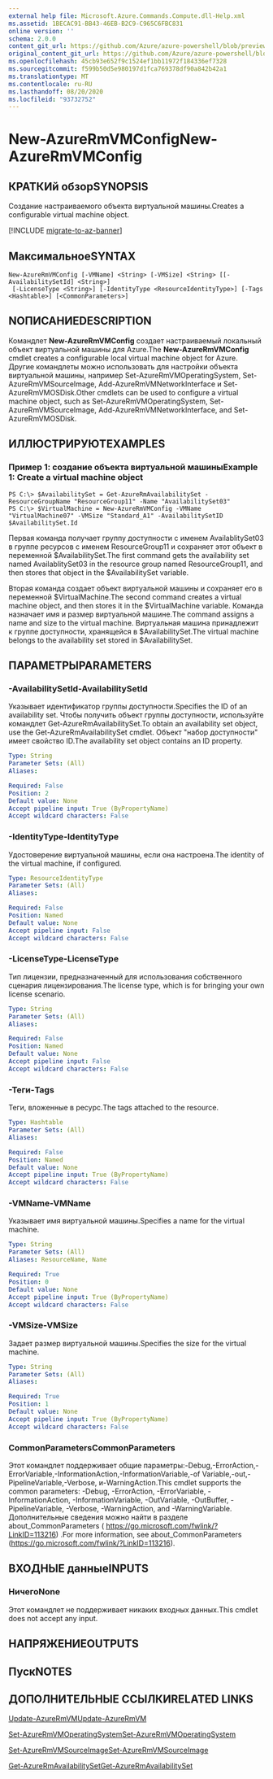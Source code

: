 ```yaml
---
external help file: Microsoft.Azure.Commands.Compute.dll-Help.xml
ms.assetid: 1BECAC91-BB43-46EB-B2C9-C965C6FBC831
online version: ''
schema: 2.0.0
content_git_url: https://github.com/Azure/azure-powershell/blob/preview/src/ResourceManager/Compute/Stack/Commands.Compute/help/New-AzureRmVMConfig.md
original_content_git_url: https://github.com/Azure/azure-powershell/blob/preview/src/ResourceManager/Compute/Stack/Commands.Compute/help/New-AzureRmVMConfig.md
ms.openlocfilehash: 45cb93e652f9c1524ef1bb11972f184336ef7328
ms.sourcegitcommit: f599b50d5e980197d1fca769378df90a842b42a1
ms.translationtype: MT
ms.contentlocale: ru-RU
ms.lasthandoff: 08/20/2020
ms.locfileid: "93732752"
---
```

# <span data-ttu-id="bfec5-101">New-AzureRmVMConfig</span><span class="sxs-lookup"><span data-stu-id="bfec5-101">New-AzureRmVMConfig</span></span>

## <span data-ttu-id="bfec5-102">КРАТКИй обзор</span><span class="sxs-lookup"><span data-stu-id="bfec5-102">SYNOPSIS</span></span>
<span data-ttu-id="bfec5-103">Создание настраиваемого объекта виртуальной машины.</span><span class="sxs-lookup"><span data-stu-id="bfec5-103">Creates a configurable virtual machine object.</span></span>

[!INCLUDE [migrate-to-az-banner](../../includes/migrate-to-az-banner.md)]

## <span data-ttu-id="bfec5-104">Максимальное</span><span class="sxs-lookup"><span data-stu-id="bfec5-104">SYNTAX</span></span>

```
New-AzureRmVMConfig [-VMName] <String> [-VMSize] <String> [[-AvailabilitySetId] <String>]
 [-LicenseType <String>] [-IdentityType <ResourceIdentityType>] [-Tags <Hashtable>] [<CommonParameters>]
```

## <span data-ttu-id="bfec5-105">NОПИСАНИЕ</span><span class="sxs-lookup"><span data-stu-id="bfec5-105">DESCRIPTION</span></span>
<span data-ttu-id="bfec5-106">Командлет **New-AzureRmVMConfig** создает настраиваемый локальный объект виртуальной машины для Azure.</span><span class="sxs-lookup"><span data-stu-id="bfec5-106">The **New-AzureRmVMConfig** cmdlet creates a configurable local virtual machine object for Azure.</span></span>
<span data-ttu-id="bfec5-107">Другие командлеты можно использовать для настройки объекта виртуальной машины, например Set-AzureRmVMOperatingSystem, Set-AzureRmVMSourceImage, Add-AzureRmVMNetworkInterface и Set-AzureRmVMOSDisk.</span><span class="sxs-lookup"><span data-stu-id="bfec5-107">Other cmdlets can be used to configure a virtual machine object, such as Set-AzureRmVMOperatingSystem, Set-AzureRmVMSourceImage, Add-AzureRmVMNetworkInterface, and Set-AzureRmVMOSDisk.</span></span>

## <span data-ttu-id="bfec5-108">ИЛЛЮСТРИРУЮТ</span><span class="sxs-lookup"><span data-stu-id="bfec5-108">EXAMPLES</span></span>

### <span data-ttu-id="bfec5-109">Пример 1: создание объекта виртуальной машины</span><span class="sxs-lookup"><span data-stu-id="bfec5-109">Example 1: Create a virtual machine object</span></span>
```
PS C:\> $AvailabilitySet = Get-AzureRmAvailabilitySet -ResourceGroupName "ResourceGroup11" -Name "AvailabilitySet03"
PS C:\> $VirtualMachine = New-AzureRmVMConfig -VMName "VirtualMachine07" -VMSize "Standard_A1" -AvailabilitySetID $AvailabilitySet.Id
```

<span data-ttu-id="bfec5-110">Первая команда получает группу доступности с именем AvailablitySet03 в группе ресурсов с именем ResourceGroup11 и сохраняет этот объект в переменной $AvailabilitySet.</span><span class="sxs-lookup"><span data-stu-id="bfec5-110">The first command gets the availability set named AvailablitySet03 in the resource group named ResourceGroup11, and then stores that object in the $AvailabilitySet variable.</span></span>

<span data-ttu-id="bfec5-111">Вторая команда создает объект виртуальной машины и сохраняет его в переменной $VirtualMachine.</span><span class="sxs-lookup"><span data-stu-id="bfec5-111">The second command creates a virtual machine object, and then stores it in the $VirtualMachine variable.</span></span>
<span data-ttu-id="bfec5-112">Команда назначает имя и размер виртуальной машине.</span><span class="sxs-lookup"><span data-stu-id="bfec5-112">The command assigns a name and size to the virtual machine.</span></span>
<span data-ttu-id="bfec5-113">Виртуальная машина принадлежит к группе доступности, хранящейся в $AvailabilitySet.</span><span class="sxs-lookup"><span data-stu-id="bfec5-113">The virtual machine belongs to the availability set stored in $AvailabilitySet.</span></span>

## <span data-ttu-id="bfec5-114">ПАРАМЕТРЫ</span><span class="sxs-lookup"><span data-stu-id="bfec5-114">PARAMETERS</span></span>

### <span data-ttu-id="bfec5-115">-AvailabilitySetId</span><span class="sxs-lookup"><span data-stu-id="bfec5-115">-AvailabilitySetId</span></span>
<span data-ttu-id="bfec5-116">Указывает идентификатор группы доступности.</span><span class="sxs-lookup"><span data-stu-id="bfec5-116">Specifies the ID of an availability set.</span></span>
<span data-ttu-id="bfec5-117">Чтобы получить объект группы доступности, используйте командлет Get-AzureRmAvailabilitySet.</span><span class="sxs-lookup"><span data-stu-id="bfec5-117">To obtain an availability set object, use the Get-AzureRmAvailabilitySet cmdlet.</span></span>
<span data-ttu-id="bfec5-118">Объект "набор доступности" имеет свойство ID.</span><span class="sxs-lookup"><span data-stu-id="bfec5-118">The availability set object contains an ID property.</span></span>

```yaml
Type: String
Parameter Sets: (All)
Aliases: 

Required: False
Position: 2
Default value: None
Accept pipeline input: True (ByPropertyName)
Accept wildcard characters: False
```

### <span data-ttu-id="bfec5-119">-IdentityType</span><span class="sxs-lookup"><span data-stu-id="bfec5-119">-IdentityType</span></span>
<span data-ttu-id="bfec5-120">Удостоверение виртуальной машины, если она настроена.</span><span class="sxs-lookup"><span data-stu-id="bfec5-120">The identity of the virtual machine, if configured.</span></span>

```yaml
Type: ResourceIdentityType
Parameter Sets: (All)
Aliases: 

Required: False
Position: Named
Default value: None
Accept pipeline input: False
Accept wildcard characters: False
```

### <span data-ttu-id="bfec5-121">-LicenseType</span><span class="sxs-lookup"><span data-stu-id="bfec5-121">-LicenseType</span></span>
<span data-ttu-id="bfec5-122">Тип лицензии, предназначенный для использования собственного сценария лицензирования.</span><span class="sxs-lookup"><span data-stu-id="bfec5-122">The license type, which is for bringing your own license scenario.</span></span>

```yaml
Type: String
Parameter Sets: (All)
Aliases: 

Required: False
Position: Named
Default value: None
Accept pipeline input: False
Accept wildcard characters: False
```

### <span data-ttu-id="bfec5-123">-Теги</span><span class="sxs-lookup"><span data-stu-id="bfec5-123">-Tags</span></span>
<span data-ttu-id="bfec5-124">Теги, вложенные в ресурс.</span><span class="sxs-lookup"><span data-stu-id="bfec5-124">The tags attached to the resource.</span></span>

```yaml
Type: Hashtable
Parameter Sets: (All)
Aliases: 

Required: False
Position: Named
Default value: None
Accept pipeline input: True (ByPropertyName)
Accept wildcard characters: False
```

### <span data-ttu-id="bfec5-125">-VMName</span><span class="sxs-lookup"><span data-stu-id="bfec5-125">-VMName</span></span>
<span data-ttu-id="bfec5-126">Указывает имя виртуальной машины.</span><span class="sxs-lookup"><span data-stu-id="bfec5-126">Specifies a name for the virtual machine.</span></span>

```yaml
Type: String
Parameter Sets: (All)
Aliases: ResourceName, Name

Required: True
Position: 0
Default value: None
Accept pipeline input: True (ByPropertyName)
Accept wildcard characters: False
```

### <span data-ttu-id="bfec5-127">-VMSize</span><span class="sxs-lookup"><span data-stu-id="bfec5-127">-VMSize</span></span>
<span data-ttu-id="bfec5-128">Задает размер виртуальной машины.</span><span class="sxs-lookup"><span data-stu-id="bfec5-128">Specifies the size for the virtual machine.</span></span>

```yaml
Type: String
Parameter Sets: (All)
Aliases: 

Required: True
Position: 1
Default value: None
Accept pipeline input: True (ByPropertyName)
Accept wildcard characters: False
```

### <span data-ttu-id="bfec5-129">CommonParameters</span><span class="sxs-lookup"><span data-stu-id="bfec5-129">CommonParameters</span></span>
<span data-ttu-id="bfec5-130">Этот командлет поддерживает общие параметры:-Debug,-ErrorAction,-ErrorVariable,-InformationAction,-InformationVariable,-of Variable,-out,-PipelineVariable,-Verbose, и-WarningAction.</span><span class="sxs-lookup"><span data-stu-id="bfec5-130">This cmdlet supports the common parameters: -Debug, -ErrorAction, -ErrorVariable, -InformationAction, -InformationVariable, -OutVariable, -OutBuffer, -PipelineVariable, -Verbose, -WarningAction, and -WarningVariable.</span></span> <span data-ttu-id="bfec5-131">Дополнительные сведения можно найти в разделе about_CommonParameters ( https://go.microsoft.com/fwlink/?LinkID=113216) .</span><span class="sxs-lookup"><span data-stu-id="bfec5-131">For more information, see about_CommonParameters (https://go.microsoft.com/fwlink/?LinkID=113216).</span></span>

## <span data-ttu-id="bfec5-132">ВХОДНЫЕ данные</span><span class="sxs-lookup"><span data-stu-id="bfec5-132">INPUTS</span></span>

### <span data-ttu-id="bfec5-133">Ничего</span><span class="sxs-lookup"><span data-stu-id="bfec5-133">None</span></span>
<span data-ttu-id="bfec5-134">Этот командлет не поддерживает никаких входных данных.</span><span class="sxs-lookup"><span data-stu-id="bfec5-134">This cmdlet does not accept any input.</span></span>

## <span data-ttu-id="bfec5-135">НАПРЯЖЕНИЕ</span><span class="sxs-lookup"><span data-stu-id="bfec5-135">OUTPUTS</span></span>

## <span data-ttu-id="bfec5-136">Пуск</span><span class="sxs-lookup"><span data-stu-id="bfec5-136">NOTES</span></span>

## <span data-ttu-id="bfec5-137">ДОПОЛНИТЕЛЬНЫЕ ССЫЛКИ</span><span class="sxs-lookup"><span data-stu-id="bfec5-137">RELATED LINKS</span></span>

[<span data-ttu-id="bfec5-138">Update-AzureRmVM</span><span class="sxs-lookup"><span data-stu-id="bfec5-138">Update-AzureRmVM</span></span>](./Update-AzureRmVM.md)

[<span data-ttu-id="bfec5-139">Set-AzureRmVMOperatingSystem</span><span class="sxs-lookup"><span data-stu-id="bfec5-139">Set-AzureRmVMOperatingSystem</span></span>](./Set-AzureRmVMOperatingSystem.md)

[<span data-ttu-id="bfec5-140">Set-AzureRmVMSourceImage</span><span class="sxs-lookup"><span data-stu-id="bfec5-140">Set-AzureRmVMSourceImage</span></span>](./Set-AzureRmVMSourceImage.md)

[<span data-ttu-id="bfec5-141">Get-AzureRmAvailabilitySet</span><span class="sxs-lookup"><span data-stu-id="bfec5-141">Get-AzureRmAvailabilitySet</span></span>](./Get-AzureRmAvailabilitySet.md)


